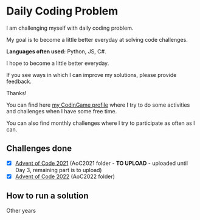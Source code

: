 # Daily Coding Problem
I am challenging myself with daily coding problem.

My goal is to become a little better everyday at solving code challenges.

**Languages often used:** Python, JS, C#.

I hope to become a little better everyday.

If you see ways in which I can improve my solutions, please provide feedback.

Thanks!

You can find here [my CodinGame profile](https://www.codingame.com/profile/50deebbc96f8f04924ec0962ad6caf1e3627174) where I try to do some activities and challenges when I have some free time.

You can also find monthly challenges where I try to participate as often as I can.

## Challenges done

- [X] [Advent of Code 2021](https://adventofcode.com/2021) (AoC2021 folder - **TO UPLOAD** - uploaded until Day 3, remaining part is to upload)
- [X] [Advent of Code 2022](https://adventofcode.com/2022) (AoC2022 folder)

## How to run a solution

Other years
